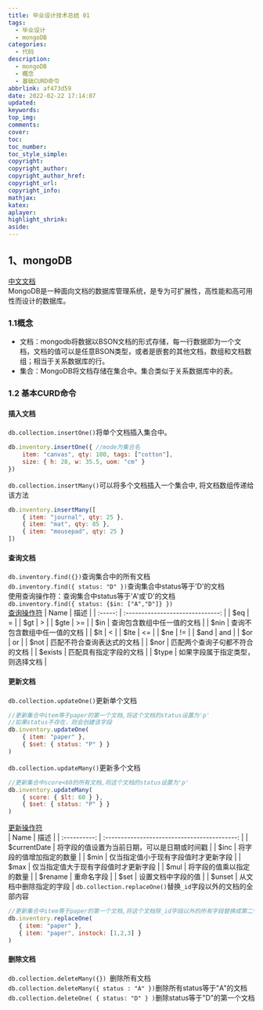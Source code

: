 ```yaml
---
title: 毕业设计技术总结 01
tags:
  - 毕业设计
  - mongoDB
categories:
  - 代码
description:
  - mongoDB
  - 概念
  - 基础CURD命令
abbrlink: af473d59
date: 2022-02-22 17:14:07
updated:
keywords:
top_img:
comments:
cover:
toc:
toc_number:
toc_style_simple:
copyright:
copyright_author:
copyright_author_href:
copyright_url:
copyright_info:
mathjax:
katex:
aplayer:
highlight_shrink:
aside:
---
```

## 1、mongoDB
[中文文档](https://docs.mongoing.com/)  
MongoDB是一种面向文档的数据库管理系统，是专为可扩展性，高性能和高可用性而设计的数据库。
### 1.1概念
- 文档：mongodb将数据以BSON文档的形式存储，每一行数据即为一个文档，文档的值可以是任意BSON类型，或者是嵌套的其他文档，数组和文档数组；相当于关系数据库的行。  
- 集合：MongoDB将文档存储在集合中。集合类似于关系数据库中的表。
### 1.2 基本CURD命令
#### 插入文档
`db.collection.insertOne()`将单个文档插入集合中。
```javascript
db.inventory.insertOne({ //mode为集合名
    item: "canvas", qty: 100, tags: ["cotton"], 
    size: { h: 28, w: 35.5, uom: "cm" } 
})
```
`db.collection.insertMany()`可以将多个文档插入一个集合中, 将文档数组传递给该方法
```javascript
db.inventory.insertMany([
    { item: "journal", qty: 25 }, 
    { item: "mat", qty: 85 },
    { item: "mousepad", qty: 25 }
])
```
#### 查询文档
`db.inventory.find({})`查询集合中的所有文档  
`db.inventory.find({ status: "D" })`查询集合中status等于'D'的文档  
使用查询操作符：查询集合中status等于'A'或'D'的文档  
`db.inventory.find({ status: {$in: ["A","D"]} })`  
[查询操作符](https://docs.mongodb.com/manual/reference/operator/query/)
|  Name   |               描述               |
| :-----: | :------------------------------: |
|   $eq   |                =                 |
|   $gt   |                >                 |
|  $gte   |                >=                |
|   $in   |    查询包含数组中任一值的文档    |
|  $nin   |   查询不包含数组中任一值的文档   |
|   $lt   |                <                 |
|  $lte   |                <=                |
|   $ne   |                !=                |
|  $and   |               and                |
|   $or   |                or                |
|  $not   |    匹配不符合查询表达式的文档    |
|  $nor   |  匹配两个查询子句都不符合的文档  |
| $exists |      匹配具有指定字段的文档      |
|  $type  | 如果字段属于指定类型，则选择文档 |

#### 更新文档
`db.collection.updateOne()`更新单个文档
```javascript
//更新集合中item等于paper的第一个文档,将这个文档的status设置为'p'
//如果status不存在，则会创建该字段
db.inventory.updateOne( 
    { item: "paper" },
    { $set: { status: "P" } }
)
```
`db.collection.updateMany()`更新多个文档
```javascript
//更新集合中score<60的所有文档,将这个文档的status设置为'p'
db.inventory.updateMany( 
    { score: { $lt: 60 } },
    { $set: { status: "P" } }
)
```
[更新操作符](https://docs.mongodb.com/manual/reference/operator/update/)  
|     Name     |                     描述                     |
| :----------: | :------------------------------------------: |
| $currentDate | 将字段的值设置为当前日期，可以是日期或时间戳 |
|     $inc     |           将字段的值增加指定的数量           |
|     $min     |     仅当指定值小于现有字段值时才更新字段     |
|     $max     |     仅当指定值大于现有字段值时才更新字段     |
|     $mul     |           将字段的值乘以指定的数量           |
|   $rename    |                  重命名字段                  |
|     $set     |              设置文档中字段的值              |
|    $unset    |            从文档中删除指定的字段            |
`db.collection.replaceOne()`替换`_id`字段以外的文档的全部内容
```javascript
//更新集合中item等于paper的第一个文档,将这个文档除_id字段以外的所有字段替换成第二个参数
db.inventory.replaceOne(
   { item: "paper" },
   { item: "paper", instock: [1,2,3] }
)
```
#### 删除文档
`db.collection.deleteMany({}) `删除所有文档  
`db.collection.deleteMany({ status : "A" })`删除所有status等于"A"的文档  
`db.collection.deleteOne( { status: "D" } )`删除status等于"D"的第一个文档